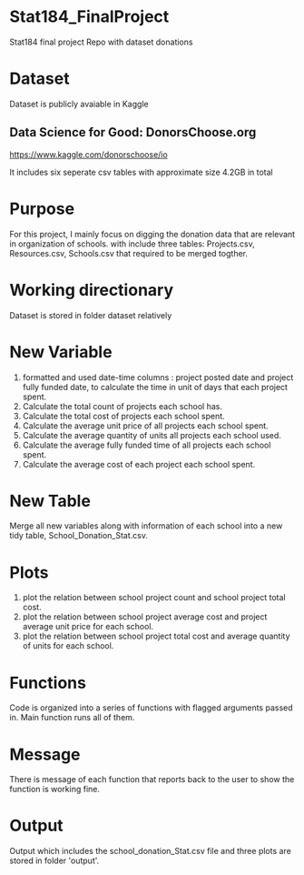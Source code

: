 # Stat184_FinalProject
Stat184 final project Repo with dataset donations

# Dataset 
Dataset is publicly avaiable in Kaggle
## Data Science for Good: DonorsChoose.org
https://www.kaggle.com/donorschoose/io

It includes six seperate csv tables with approximate size 4.2GB in total

# Purpose
For this project, I mainly focus on digging the donation data that are relevant in organization of schools.
with include three tables: Projects.csv, Resources.csv, Schools.csv that required to be merged togther.


# Working directionary
Dataset is stored in folder dataset relatively

# New Variable
1. formatted and used date-time columns : project posted date and project fully funded date, to calculate the time in unit of days that each project spent.
2. Calculate the total count of projects each school has.
3. Calculate the total cost of projects each school spent.
4. Calculate the average unit price of all projects each school spent.
5. Calculate the average quantity of units all projects each school used.
6. Calculate the average fully funded time of all projects each school spent.
7. Calculate the average cost of each project each school spent.

# New Table 
Merge all new variables along with information of each school into a new tidy table, School_Donation_Stat.csv.

# Plots
1. plot the relation between school project count and school project total cost.
2. plot the relation between school project average cost and project average unit price for each school.
3. plot the relation between school project total cost and average quantity of units for each school.

# Functions
Code is organized into a series of functions with flagged arguments passed in.
Main function runs all of them.

# Message
There is message of each function that reports back to the user to show the function is working fine.

# Output
Output which includes the school_donation_Stat.csv file and three plots are stored in folder 'output'.
